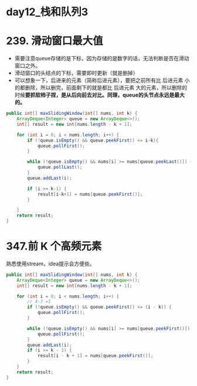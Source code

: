 # day12_栈和队列3

# 239. 滑动窗口最大值

- 需要注意queue存储的是下标，因为存储的是数字的话，无法判断是否在滑动窗口之外。
- 滑动窗口的头结点的下标，需要即时更新（就是删掉）
- 可以想象一下，后进来的元素（简称后进元素），要把之前所有比 后进元素 小的都删除，所以删完，前面剩下的就是都比 后进元素 大的元素，所以删除的时候**要抓软柿子捏，是从后向前去对比。同理，queue的头节点永远是最大的。**

```java
public int[] maxSlidingWindow(int[] nums, int k) {
    ArrayDeque<Integer> queue = new ArrayDeque<>();
    int[] result = new int[nums.length - k + 1];

    for (int i = 0; i < nums.length; i++) {
        if (!queue.isEmpty() && queue.peekFirst() <= i-k){
            queue.pollFirst();
        }

        while (!queue.isEmpty() && nums[i] >= nums[queue.peekLast()]) {
            queue.pollLast();
        }
        queue.addLast(i);

        if (i >= k-1) {
            result[i-k+1] = nums[queue.peekFirst()];
        }

    }
    return result;
}
```

# 347.前 K 个高频元素

熟悉使用stream，idea提示会方便些。

```java
public int[] maxSlidingWindow(int[] nums, int k) {
    ArrayDeque<Integer> queue = new ArrayDeque<>();
    int[] result = new int[nums.length - k + 1];

    for (int i = 0; i < nums.length; i++) {
        // 4-3 =1
        if (!queue.isEmpty() && queue.peekFirst() <= (i - k)) {
            queue.pollFirst();
        }

        while (!queue.isEmpty() && nums[i] >= nums[queue.peekFirst()]) {
            queue.pollFirst();
        }
        queue.addLast(i);
        if (i >= k - 1) {
            result[i - k + 1] = nums[queue.peekFirst()];
        }
    }
    return result;
}
```

